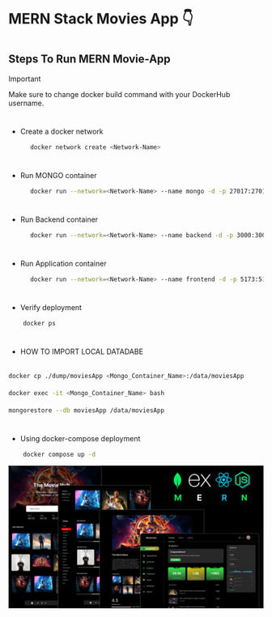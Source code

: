 ﻿# MERN Stack Movies App 👇

#

## Steps To Run MERN Movie-App

> [!Important]
> Make sure to change docker build command with your DockerHub username.
  #
  - Create a docker network
  ```bash
        docker network create <Network-Name>
  ```
  #
  - Run MONGO container
  ```bash
        docker run --network=<Network-Name> --name mongo -d -p 27017:27017 mongo
  ```

  #
  - Run Backend container
  ```bash
        docker run --network=<Network-Name> --name backend -d -p 3000:3000 sidraut007/movie-back
  ```

  #
  - Run Application container
  ```bash
        docker run --network=<Network-Name> --name frontend -d -p 5173:5173 sidraut007/movie-front
  ```
  #
  - Verify deployment
  ```bash
      docker ps
  ```

 #
  - HOW TO IMPORT LOCAL DATADABE

```bash

docker cp ./dump/moviesApp <Mongo_Container_Name>:/data/moviesApp

docker exec -it <Mongo_Container_Name> bash

mongorestore --db moviesApp /data/moviesApp

```

 #
  - Using docker-compose deployment
  ```bash
      docker compose up -d
  ```



![Course Thumbnail](/thumb.png)
